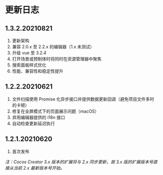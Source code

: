 # 更新日志

## 1.3.2.20210821

1. 更新架构
2. 兼容 2.0.x 至 2.2.x 的编辑器（1.x 未测试）
3. 升级 vue 至 3.2.4
4. 打开场景或预制体时将同时在资源管理器中聚焦
5. 搜索面板样式优化
6. 性能、兼容性和稳定性提升



## 1.2.2.20210621

1. 文件扫描使用 Promise 化异步接口并提供数据更新回调（避免项目文件多时的卡顿）
2. 修复在全屏模式下的页面展示问题（macOS）
3. 弃用编辑器提供的 i18n 接口
4. 自动检查更新延迟执行



## 1.2.1.20210620

1. 首次发布

*注：Cocos Creator 3.x 版本的扩展将与 2.x 同步更新，故 3.x 版的扩展版本号直接从当前 2.x 最新版本号开始。*
